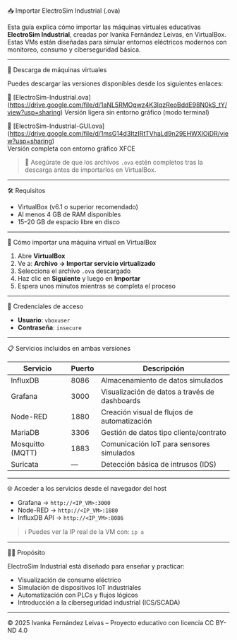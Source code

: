 📥 Importar ElectroSim Industrial (.ova)

Esta guía explica cómo importar las máquinas virtuales educativas **ElectroSim Industrial**, creadas por Ivanka Fernández Leivas, en VirtualBox. Estas VMs están diseñadas para simular entornos eléctricos modernos con monitoreo, consumo y ciberseguridad básica.

---

📁 Descarga de máquinas virtuales

Puedes descargar las versiones disponibles desde los siguientes enlaces:

🔹 [ElectroSim-Industrial.ova] (https://drive.google.com/file/d/1aNL5RMOqwz4K3IqzReoBddE98N0kS_tY/view?usp=sharing)
    Versión ligera sin entorno gráfico (modo terminal)

🔸 [ElectroSim-Industrial-GUI.ova] (https://drive.google.com/file/d/1msG14d3ItzIRtTVhaLd9n29EHWXlOiDR/view?usp=sharing)  
    Versión completa con entorno gráfico XFCE

> 📝 Asegúrate de que los archivos `.ova` estén completos tras la descarga antes de importarlos en VirtualBox.

---

🛠️ Requisitos

- VirtualBox (v6.1 o superior recomendado)
- Al menos 4 GB de RAM disponibles
- 15–20 GB de espacio libre en disco

---

🚀 Cómo importar una máquina virtual en VirtualBox

1. Abre **VirtualBox**
2. Ve a: **Archivo → Importar servicio virtualizado**
3. Selecciona el archivo `.ova` descargado
4. Haz clic en **Siguiente** y luego en **Importar**
5. Espera unos minutos mientras se completa el proceso

---

🔐 Credenciales de acceso

- **Usuario**: `vboxuser`
- **Contraseña**: `insecure`

---

📋 Servicios incluidos en ambas versiones

| Servicio        | Puerto | Descripción                                       |
|------------------|--------|---------------------------------------------------|
| InfluxDB         | 8086   | Almacenamiento de datos simulados                |
| Grafana          | 3000   | Visualización de datos a través de dashboards    |
| Node-RED         | 1880   | Creación visual de flujos de automatización      |
| MariaDB          | 3306   | Gestión de datos tipo cliente/contrato           |
| Mosquitto (MQTT) | 1883   | Comunicación IoT para sensores simulados         |
| Suricata         | —      | Detección básica de intrusos (IDS)               |

---

🌐 Acceder a los servicios desde el navegador del host

- Grafana → `http://<IP_VM>:3000`
- Node-RED → `http://<IP_VM>:1880`
- InfluxDB API → `http://<IP_VM>:8086`

> ℹ️ Puedes ver la IP real de la VM con: `ip a`

---

🧑‍🏫 Propósito

ElectroSim Industrial está diseñado para enseñar y practicar:
- Visualización de consumo eléctrico
- Simulación de dispositivos IoT industriales
- Automatización con PLCs y flujos lógicos
- Introducción a la ciberseguridad industrial (ICS/SCADA)

---

© 2025 Ivanka Fernández Leivas – Proyecto educativo con licencia CC BY-ND 4.0
